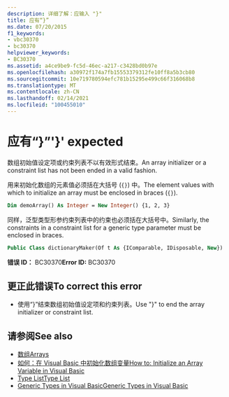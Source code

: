 ```yaml
---
description: 详细了解：应输入 "}"
title: 应有“}”
ms.date: 07/20/2015
f1_keywords:
- vbc30370
- bc30370
helpviewer_keywords:
- BC30370
ms.assetid: a4ce9be9-fc5d-46ec-a217-c3428bd0b97e
ms.openlocfilehash: a30972f174a7fb15553379312fe10ff8a5b3cb80
ms.sourcegitcommit: 10e719780594efc781b15295e499c66f316068b8
ms.translationtype: MT
ms.contentlocale: zh-CN
ms.lasthandoff: 02/14/2021
ms.locfileid: "100455010"
---
```

# <a name="-expected"></a><span data-ttu-id="b6632-103">应有“}”</span><span class="sxs-lookup"><span data-stu-id="b6632-103">'}' expected</span></span>

<span data-ttu-id="b6632-104">数组初始值设定项或约束列表不以有效形式结束。</span><span class="sxs-lookup"><span data-stu-id="b6632-104">An array initializer or a constraint list has not been ended in a valid fashion.</span></span>

<span data-ttu-id="b6632-105">用来初始化数组的元素值必须括在大括号 (`{}`) 中。</span><span class="sxs-lookup"><span data-stu-id="b6632-105">The element values with which to initialize an array must be enclosed in braces (`{}`).</span></span>

```vb
Dim demoArray() As Integer = New Integer() {1, 2, 3}
```

<span data-ttu-id="b6632-106">同样，泛型类型形参约束列表中的约束也必须括在大括号中。</span><span class="sxs-lookup"><span data-stu-id="b6632-106">Similarly, the constraints in a constraint list for a generic type parameter must be enclosed in braces.</span></span>

```vb
Public Class dictionaryMaker(Of t As {IComparable, IDisposable, New})
```

<span data-ttu-id="b6632-107">**错误 ID：** BC30370</span><span class="sxs-lookup"><span data-stu-id="b6632-107">**Error ID:** BC30370</span></span>

## <a name="to-correct-this-error"></a><span data-ttu-id="b6632-108">更正此错误</span><span class="sxs-lookup"><span data-stu-id="b6632-108">To correct this error</span></span>

- <span data-ttu-id="b6632-109">使用“}”结束数组初始值设定项和约束列表。</span><span class="sxs-lookup"><span data-stu-id="b6632-109">Use "}" to end the array initializer or constraint list.</span></span>

## <a name="see-also"></a><span data-ttu-id="b6632-110">请参阅</span><span class="sxs-lookup"><span data-stu-id="b6632-110">See also</span></span>

- [<span data-ttu-id="b6632-111">数组</span><span class="sxs-lookup"><span data-stu-id="b6632-111">Arrays</span></span>](../programming-guide/language-features/arrays/index.md)
- [<span data-ttu-id="b6632-112">如何：在 Visual Basic 中初始化数组变量</span><span class="sxs-lookup"><span data-stu-id="b6632-112">How to: Initialize an Array Variable in Visual Basic</span></span>](../programming-guide/language-features/arrays/how-to-initialize-an-array-variable.md)
- [<span data-ttu-id="b6632-113">Type List</span><span class="sxs-lookup"><span data-stu-id="b6632-113">Type List</span></span>](../language-reference/statements/type-list.md)
- [<span data-ttu-id="b6632-114">Generic Types in Visual Basic</span><span class="sxs-lookup"><span data-stu-id="b6632-114">Generic Types in Visual Basic</span></span>](../programming-guide/language-features/data-types/generic-types.md)
